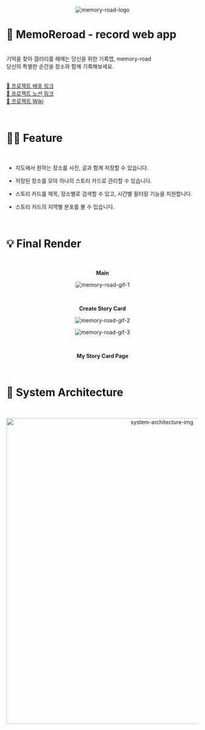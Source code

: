 <br/>

<p align="center">
 <img src="https://user-images.githubusercontent.com/80025242/154692209-401083a5-c832-4b5d-8945-e5abb380e6a7.png" alt="memory-road-logo" />
</p>


📍 MemoReroad - record web app
=============================
<br/>
기억을 찾아 갤러리를 헤매는 당신을 위한 기록앱, memory-road
<br/>
당신의 특별한 순간을 장소와 함께 기록해보세요.
<br/>
<br/>

[📎 프로젝트 배포 링크](https://memory-road.net/)
<br>
[📎 프로젝트 노션 링크](https://codestates.notion.site/11-MOCO-Memory-Road-7344cf346f26456bac0ac6f93b0cbc41)
<br>
[📎 프로젝트 Wiki](https://github.com/codestates/MemoryRoad/wiki)

<br>

✍🏻 Feature
=============
<br/>

 - 지도에서 원하는 장소를 사진, 글과 함께 저장할 수 있습니다.
 
 - 저장된 장소를 모아 하나의 스토리 카드로 관리할 수 있습니다.

 - 스토리 카드를 제목, 장소별로 검색할 수 있고, 시간별 필터링 기능을 지원합니다.
 
 - 스토리 카드의 지역별 분포를 볼 수 있습니다.

<br>

💡 Final Render
===============

<br/>
<p align="center"><b>Main</b></p>
<p align="center"><img src="https://user-images.githubusercontent.com/80025242/154796476-9a80167b-932c-4122-83f3-b0cf63d7990b.gif" alt="memory-road-gif-1"/></p>

<br/>
<p align="center"><b>Create Story Card</b></p>
<p align="center"><img src="https://user-images.githubusercontent.com/80025242/154796991-f11f0825-7041-4cb8-923d-3226d1bebc08.gif" alt="memory-road-gif-2"/></p>
<p align="center"><img src="https://user-images.githubusercontent.com/80025242/154797241-47bd2ae2-3c1e-4417-9e7c-ffd1d1132e41.gif" alt="memory-road-gif-3"/></p>

<br/>
<p align="center"><b>My Story Card Page</b></p>


<br/>

🔧 System Architecture
======================
<br/>
<p align="center"><img width="800" src="https://images.velog.io/images/haribo/post/6098d639-f78f-4baf-819a-0ff4adbc6787/memory%20road%20(2).png" alt="system-architecture-img"></p>


